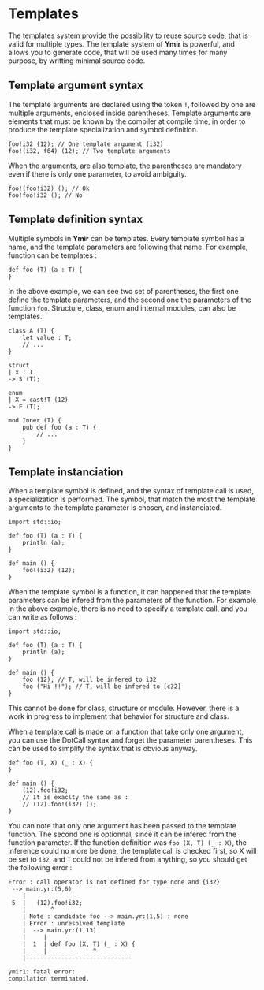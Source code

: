# Templates 

The templates system provide the possibility to reuse source code,
that is valid for multiple types. The template system of **Ymir** is
powerful, and allows you to generate code, that will be used
many times for many purpose, by writting minimal source code. 

## Template argument syntax

The template arguments are declared using the token `!`, followed by
one are multiple arguments, enclosed inside parentheses. Template
arguments are elements that must be known by the compiler at compile
time, in order to produce the template specialization and symbol
definition. 

```ymir
foo!i32 (12); // One template argument (i32)
foo!(i32, f64) (12); // Two template arguments
```

When the arguments, are also template, the parentheses are mandatory
even if there is only one parameter, to avoid ambiguity.

```ymir
foo!(foo!i32) (); // Ok
foo!foo!i32 (); // No
```

## Template definition syntax

Multiple symbols in **Ymir** can be templates. Every template symbol
has a name, and the template parameters are following that name. For
example, function can be templates :

```ymir
def foo (T) (a : T) {
}
```

In the above example, we can see two set of parentheses, the first one
define the template parameters, and the second one the parameters of
the function `foo`. Structure, class, enum and internal modules, can
also be templates.

```ymir
class A (T) {
	let value : T;
	// ...
}

struct 
| x : T
-> S (T);

enum 
| X = cast!T (12)
-> F (T);

mod Inner (T) {
	pub def foo (a : T) {
		// ...
	}
}
```

## Template instanciation

When a template symbol is defined, and the syntax of template call is
used, a specialization is performed. The symbol, that match the most
the template arguments to the template parameter is chosen, and
instanciated. 

```ymir
import std::io;

def foo (T) (a : T) {
	println (a);
}
	
def main () {
	foo!(i32) (12);
}
```

When the template symbol is a function, it can happened that the
template parameters can be infered from the parameters of the
function. For example in the above example, there is no need to
specify a template call, and you can write as follows :

```ymir
import std::io;

def foo (T) (a : T) {
	println (a);
}
	
def main () {
	foo (12); // T, will be infered to i32
	foo ("Hi !!"); // T, will be infered to [c32]
}
```

This cannot be done for class, structure or module. However, there is
a work in progress to implement that behavior for structure and class.

When a template call is made on a function that take only one
argument, you can use the DotCall syntax and forget the parameter
parentheses. This can be used to simplify the syntax that is obvious
anyway.

```ymir
def foo (T, X) (_ : X) {
}

def main () {
	(12).foo!i32; 
	// It is exaclty the same as : 
	// (12).foo!(i32) (); 
}
```

You can note that only one argument has been passed to the template
function. The second one is optionnal, since it can be infered from
the function parameter. If the function definition was `foo (X, T)
(_ : X)`, the inference could no more be done, the template call is
checked first, so X will be set to `i32`, and `T` could not be infered
from anything, so you should get the following error :

```
Error : call operator is not defined for type none and {i32}
 --> main.yr:(5,6)
    | 
 5  | 	(12).foo!i32; 
    | 	    ^
    | Note : candidate foo --> main.yr:(1,5) : none
    | Error : unresolved template
    |  --> main.yr:(1,13)
    |     | 
    |  1  | def foo (X, T) (_ : X) {
    |     |             ^
    |------------------------------ 

ymir1: fatal error: 
compilation terminated.
```

